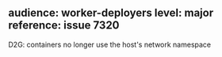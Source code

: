 audience: worker-deployers
level: major
reference: issue 7320
---
D2G: containers no longer use the host's network namespace
